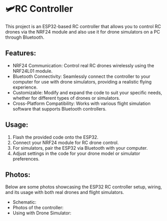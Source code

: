 # 🛩️RC Controller
This project is an ESP32-based RC controller that allows you to control RC drones via the NRF24 module and also use it for drone simulators on a PC through Bluetooth.

## Features:
- NRF24 Communication: Control real RC drones wirelessly using the NRF24L01 module.
- Bluetooth Connectivity: Seamlessly connect the controller to your computer for use with drone simulators, providing a realistic flying experience.
- Customizable: Modify and expand the code to suit your specific needs, whether for different types of drones or simulators.
- Cross-Platform Compatibility: Works with various flight simulation software that supports Bluetooth controllers.
  
## Usage:
1. Flash the provided code onto the ESP32.
2. Connect your NRF24 module for RC drone control.
3. For simulators, pair the ESP32 via Bluetooth with your computer.
4. Adjust settings in the code for your drone model or simulator preferences.

## Photos:
Below are some photos showcasing the ESP32 RC controller setup, wiring, and its usage with both real drones and flight simulators.

- Schematic:
- Photos of the controller: 
- Using with Drone Simulator: 
